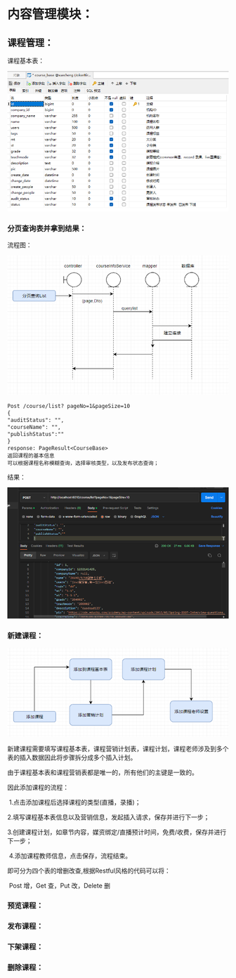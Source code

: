 # 内容管理模块：



## 课程管理：

课程基本表：

![](../img/couse_base.png)





### 分页查询表并拿到结果：



流程图：

![](../img/content-page.png)



```
Post /course/list? pageNo=1&pageSize=10
{
"auditStatus": "",
"courseName": "",
"publishStatus":""
}
response: PageResult<CourseBase> 
返回课程的基本信息
可以根据课程名称模糊查询，选择审核类型，以及发布状态查询；
```

结果：

![](../img/content-page-postman-res.png)



### 新建课程：

![](../img/course-insert-1.png)

新建课程需要填写课程基本表，课程营销计划表，课程计划，课程老师涉及到多个表的插入数据因此将步骤拆分成多个插入计划。

由于课程基本表和课程营销表都是唯一的，所有他们的主键是一致的。

因此添加课程的流程：

​	1.点击添加课程后选择课程的类型(直播，录播)；

​	2.填写课程基本表信息以及营销信息，发起插入请求，保存并进行下一步；

​	3.创建课程计划，如章节内容，媒资绑定/直播预计时间，免费/收费，保存并进行下一步；

​	4.添加课程教师信息，点击保存，流程结束。

即可分为四个表的增删改查,根据Restful风格的代码可以将：

​	Post 增，Get 查，Put 改，Delete 删



### 预览课程：



### 发布课程：





### 下架课程：



### 删除课程：